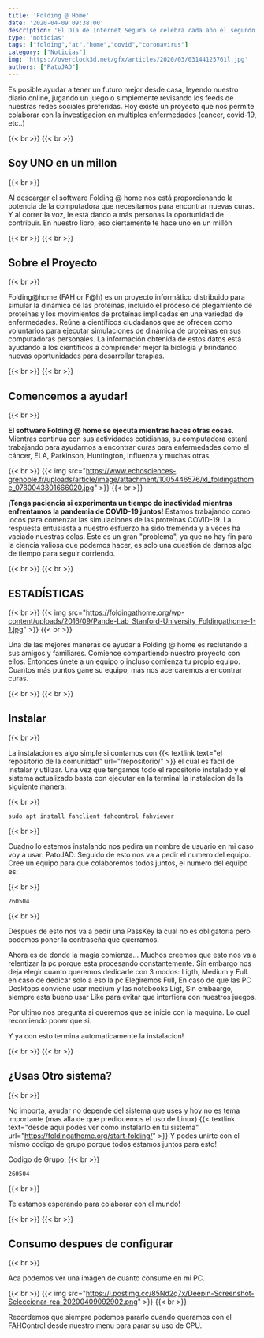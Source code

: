```yaml
---
title: 'Folding @ Home'
date: '2020-04-09 09:38:00'
description: 'El Día de Internet Segura se celebra cada año el segundo martes del mes de febrero. Este año es el 11 de febrero cuando lo conmemoramos y queremos celebrarlo con vosotros.'
type: 'noticias'
tags: ["folding","at","home","covid","coronavirus"]
category: ["Noticias"]
img: 'https://overclock3d.net/gfx/articles/2020/03/03144125761l.jpg'
authors: ["PatoJAD"]
---
```


Es posible ayudar a tener un futuro mejor desde casa, leyendo nuestro diario online, jugando un juego o simplemente revisando los feeds de nuestras redes sociales preferidas. Hoy existe un proyecto que nos permite colaborar con la investigacion en multiples enfermedades (cancer, covid-19, etc..)

{{< br >}}
{{< br >}}

## Soy UNO en un millon

{{< br >}}

Al descargar el software Folding @ home nos está proporcionando la potencia de la computadora que necesitamos para encontrar nuevas curas. Y al correr la voz, le está dando a más personas la oportunidad de contribuir. En nuestro libro, eso ciertamente te hace uno en un millón

{{< br >}}
{{< br >}}

## Sobre el Proyecto

{{< br >}}

Folding@home (FAH or F@h) es un proyecto informático distribuido para simular la dinámica de las proteínas, incluido el proceso de plegamiento de proteínas y los movimientos de proteínas implicadas en una variedad de enfermedades. Reúne a científicos ciudadanos que se ofrecen como voluntarios para ejecutar simulaciones de dinámica de proteínas en sus computadoras personales. La información obtenida de estos datos está ayudando a los científicos a comprender mejor la biología y brindando nuevas oportunidades para desarrollar terapias.

{{< br >}}
{{< br >}}

## Comencemos a ayudar!

{{< br >}}

**El software Folding @ home se ejecuta mientras haces otras cosas.** Mientras continúa con sus actividades cotidianas, su computadora estará trabajando para ayudarnos a encontrar curas para enfermedades como el cáncer, ELA, Parkinson, Huntington, Influenza y muchas otras.

{{< br >}}
{{< img src="https://www.echosciences-grenoble.fr/uploads/article/image/attachment/1005446576/xl_foldingathome_0780043801666020.jpg" >}}
{{< br >}}

**¡Tenga paciencia si experimenta un tiempo de inactividad mientras enfrentamos la pandemia de COVID-19 juntos!** Estamos trabajando como locos para comenzar las simulaciones de las proteínas COVID-19. La respuesta entusiasta a nuestro esfuerzo ha sido tremenda y a veces ha vaciado nuestras colas. Este es un gran "problema", ya que no hay fin para la ciencia valiosa que podemos hacer, es solo una cuestión de darnos algo de tiempo para seguir corriendo.

{{< br >}}
{{< br >}}

## ESTADÍSTICAS

{{< br >}}
{{< img src="https://foldingathome.org/wp-content/uploads/2016/09/Pande-Lab_Stanford-University_Foldingathome-1-1.jpg" >}}
{{< br >}}

Una de las mejores maneras de ayudar a Folding @ home es reclutando a sus amigos y familiares. Comience compartiendo nuestro proyecto con ellos. Entonces únete a un equipo o incluso comienza tu propio equipo. Cuantos más puntos gane su equipo, más nos acercaremos a encontrar curas.

{{< br >}}
{{< br >}}

## Instalar

{{< br >}}

La instalacion es algo simple si contamos con {{< textlink text="el repositorio de la comunidad" url="/repositorio/" >}} el cual es facil de instalar y utilizar. Una vez que tengamos todo el repositorio instalado y el sistema actualizado basta con ejecutar en la terminal la instalacion de la siguiente manera:

{{< br >}}

    sudo apt install fahclient fahcontrol fahviewer

{{< br >}}

Cuadno lo estemos instalando nos pedira un nombre de usuario en mi caso voy a usar: PatoJAD. Seguido de esto nos va a pedir el numero del equipo. Cree un equipo para que colaboremos todos juntos, el numero del equipo es:

{{< br >}}

    260504

{{< br >}}

Despues de esto nos va a pedir una PassKey la cual no es obligatoria pero podemos poner la contraseña que querramos.

Ahora es de donde la magia comienza... Muchos creemos que esto nos va a relentizar la pc porque esta procesando constantemente. Sin embargo nos deja elegir cuanto queremos dedicarle con 3 modos: Ligth, Medium y Full. en caso de dedicar solo a eso la pc Elegiremos Full, En caso de que las PC Desktops conviene usar medium y las notebooks Ligt, Sin embaargo, siempre esta bueno usar Like para evitar que interfiera con nuestros juegos.

Por ultimo nos pregunta si queremos que se inicie con la maquina. Lo cual recomiendo poner que si.

Y ya con esto termina automaticamente la instalacion!  

{{< br >}}
{{< br >}}

## ¿Usas Otro sistema?

{{< br >}}

No importa, ayudar no depende del sistema que uses y hoy no es tema importante (mas alla de que prediquemos el uso de Linux) {{< textlink text="desde aqui podes ver como instalarlo en tu sistema" url="https://foldingathome.org/start-folding/" >}} Y podes unirte con el mismo codigo de grupo porque todos estamos juntos para esto!

Codigo de Grupo:
{{< br >}}

    260504

{{< br >}}

Te estamos esperando para colaborar con el mundo! 

{{< br >}}
{{< br >}}

## Consumo despues de configurar

{{< br >}}

Aca podemos ver una imagen de cuanto consume en mi PC.

{{< br >}}
{{< img src="https://i.postimg.cc/85Nd2q7x/Deepin-Screenshot-Seleccionar-rea-20200409092902.png" >}}
{{< br >}}

Recordemos que siempre podemos pararlo cuando queramos con el FAHControl desde nuestro menu para parar su uso de CPU.
